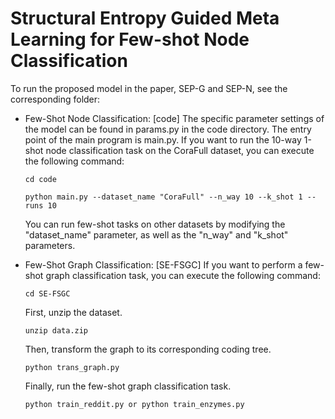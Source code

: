 # Structural Entropy Guided Meta Learning for Few-shot Node Classification

To run the proposed model in the paper, SEP-G and SEP-N, see the corresponding folder:

* Few-Shot Node Classification: [code]
  The specific parameter settings of the model can be found in params.py in the code directory. The entry point of the main program is main.py. If you want to run the 10-way 1-shot node classification task on the CoraFull dataset, you can execute the following command:
  ```
  cd code
  ```
  ```
  python main.py --dataset_name "CoraFull" --n_way 10 --k_shot 1 --runs 10
  ```
  You can run few-shot tasks on other datasets by modifying the "dataset_name" parameter, as well as the "n_way" and "k_shot" parameters.

* Few-Shot Graph Classification: [SE-FSGC]
  If you want to perform a few-shot graph classification task, you can execute the following command:
  ```
  cd SE-FSGC
  ```
  First, unzip the dataset.
  ```
  unzip data.zip
  ```

  Then, transform the graph to its corresponding coding tree.
  ```
  python trans_graph.py
  ```

  Finally, run the few-shot graph classification task.

  ```
  python train_reddit.py or python train_enzymes.py
  ```
